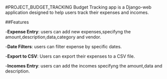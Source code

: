 #PROJECT_BUDGET_TRACKING
Budget Tracking app is a Django-web application designed to help users track their expenses and incomes.

##Features

-**Expense Entry**: users can add new expenses,specifyng the amount,description,data,category and vendor.

-**Date Filters**: users can filter expense by specific dates.

-**Export to CSV**: Users can export their expenses to a CSV file.

-**Incomes Entry**: users can add the incomes specifyng the amount,data and description.









